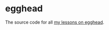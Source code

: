 # egghead

The source code for all [my lessons on egghead](https://egghead.io/instructors/joe-previte).

